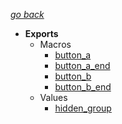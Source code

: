 [_go back_](/)
- **Exports**
	- Macros
		- [button\_a](gamescene-docs/gamescene-docs?id=button_a)
		- [button\_a\_end](gamescene-docs/gamescene-docs?id=button_a_end)
		- [button\_b](gamescene-docs/gamescene-docs?id=button_b)
		- [button\_b\_end](gamescene-docs/gamescene-docs?id=button_b_end)
	- Values
		- [hidden\_group](gamescene-docs/gamescene-docs?id=hidden_group)
